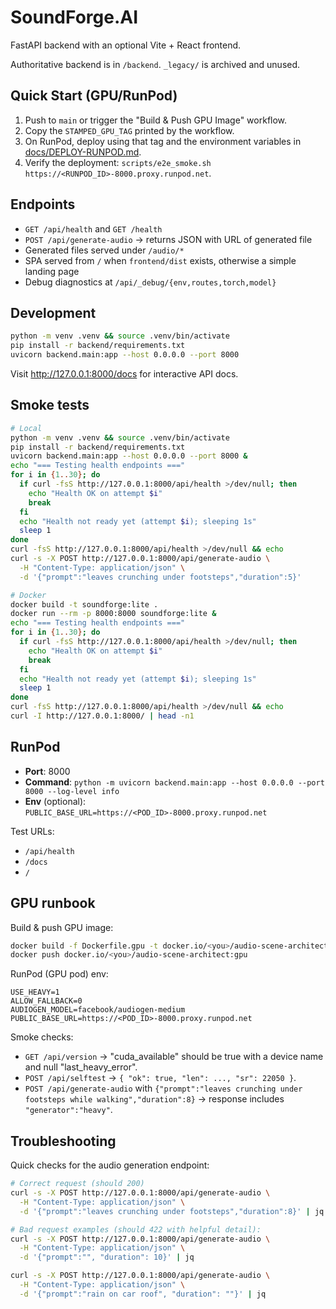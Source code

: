 # SoundForge.AI

FastAPI backend with an optional Vite + React frontend.

Authoritative backend is in `/backend`. `_legacy/` is archived and unused.

## Quick Start (GPU/RunPod)

1. Push to `main` or trigger the "Build & Push GPU Image" workflow.
2. Copy the `STAMPED_GPU_TAG` printed by the workflow.
3. On RunPod, deploy using that tag and the environment variables in [docs/DEPLOY-RUNPOD.md](docs/DEPLOY-RUNPOD.md).
4. Verify the deployment: `scripts/e2e_smoke.sh https://<RUNPOD_ID>-8000.proxy.runpod.net`.

## Endpoints
- `GET /api/health` and `GET /health`
- `POST /api/generate-audio` → returns JSON with URL of generated file
- Generated files served under `/audio/*`
- SPA served from `/` when `frontend/dist` exists, otherwise a simple landing page
- Debug diagnostics at `/api/_debug/{env,routes,torch,model}`

## Development
```bash
python -m venv .venv && source .venv/bin/activate
pip install -r backend/requirements.txt
uvicorn backend.main:app --host 0.0.0.0 --port 8000
```
Visit http://127.0.0.1:8000/docs for interactive API docs.

## Smoke tests
```bash
# Local
python -m venv .venv && source .venv/bin/activate
pip install -r backend/requirements.txt
uvicorn backend.main:app --host 0.0.0.0 --port 8000 &
echo "=== Testing health endpoints ==="
for i in {1..30}; do
  if curl -fsS http://127.0.0.1:8000/api/health >/dev/null; then
    echo "Health OK on attempt $i"
    break
  fi
  echo "Health not ready yet (attempt $i); sleeping 1s"
  sleep 1
done
curl -fsS http://127.0.0.1:8000/api/health >/dev/null && echo
curl -s -X POST http://127.0.0.1:8000/api/generate-audio \
  -H "Content-Type: application/json" \
  -d '{"prompt":"leaves crunching under footsteps","duration":5}'

# Docker
docker build -t soundforge:lite .
docker run --rm -p 8000:8000 soundforge:lite &
echo "=== Testing health endpoints ==="
for i in {1..30}; do
  if curl -fsS http://127.0.0.1:8000/api/health >/dev/null; then
    echo "Health OK on attempt $i"
    break
  fi
  echo "Health not ready yet (attempt $i); sleeping 1s"
  sleep 1
done
curl -fsS http://127.0.0.1:8000/api/health >/dev/null && echo
curl -I http://127.0.0.1:8000/ | head -n1
```

## RunPod
- **Port**: 8000
- **Command**: `python -m uvicorn backend.main:app --host 0.0.0.0 --port 8000 --log-level info`
- **Env** (optional): `PUBLIC_BASE_URL=https://<POD_ID>-8000.proxy.runpod.net`

Test URLs:
- `/api/health`
- `/docs`
- `/`

## GPU runbook

Build & push GPU image:
```bash
docker build -f Dockerfile.gpu -t docker.io/<you>/audio-scene-architect:gpu .
docker push docker.io/<you>/audio-scene-architect:gpu
```

RunPod (GPU pod) env:
```
USE_HEAVY=1
ALLOW_FALLBACK=0
AUDIOGEN_MODEL=facebook/audiogen-medium
PUBLIC_BASE_URL=https://<POD_ID>-8000.proxy.runpod.net
```

Smoke checks:
- `GET /api/version` → "cuda_available" should be true with a device name and null "last_heavy_error".
- `POST /api/selftest` → `{ "ok": true, "len": ..., "sr": 22050 }`.
- `POST /api/generate-audio` with `{"prompt":"leaves crunching under footsteps while walking","duration":8}` → response includes `"generator":"heavy"`.

## Troubleshooting

Quick checks for the audio generation endpoint:

```bash
# Correct request (should 200)
curl -s -X POST http://127.0.0.1:8000/api/generate-audio \
  -H "Content-Type: application/json" \
  -d '{"prompt":"leaves crunching under footsteps","duration":8}' | jq

# Bad request examples (should 422 with helpful detail):
curl -s -X POST http://127.0.0.1:8000/api/generate-audio \
  -H "Content-Type: application/json" \
  -d '{"prompt":"", "duration": 10}' | jq

curl -s -X POST http://127.0.0.1:8000/api/generate-audio \
  -H "Content-Type: application/json" \
  -d '{"prompt":"rain on car roof", "duration": ""}' | jq
```
